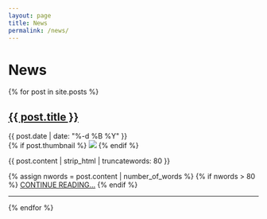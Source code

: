 ```yaml
---
layout: page
title: News
permalink: /news/
---
```


# News

<div class="post-listing-container">
  {% for post in site.posts %}
  <div class="post-listing">
    <h2><a href="{{ post.url }}">{{ post.title }}</a></h2>
    <div class="post-info post-listing-info">
      <span class="post-date">{{ post.date | date: "%-d %B %Y" }}</span>
    </div>
    {% if post.thumbnail %}
    <img class="post-thumbnail" src="{{ post.thumbnail }}"/>
    {% endif %}
    <p>{{ post.content | strip_html | truncatewords: 80 }}</p>
    {% assign nwords = post.content | number_of_words %}
    {% if nwords > 80 %}
    <a class="post-read-more" href="{{ post.url }}">CONTINUE READING...</a>
    {% endif %}
    <hr>
  </div>
  {% endfor %}
</div>